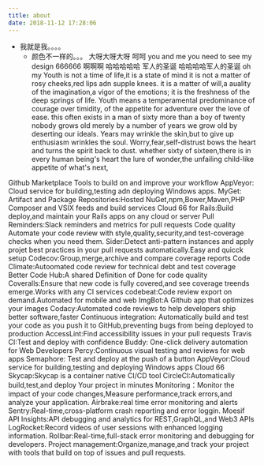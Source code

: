 ```yaml
---
title: about
date: 2018-11-12 17:28:06
---
```

* 我就是我。。。。
  + 颜色不一样的。。。
  大呀大呀大呀
  呵呵
you and  me 
you need to see my design
666666 啊啊啊
哈哈哈哈哈
军人的圣诞
哈哈哈哈军人的圣诞
oh my 
Youth is not a time of life,it is a state of mind
it is not a matter of rosy cheeks,red lips adn supple knees.
it is a matter of will,a auality of the imagination,a vigor of the emotions;
it is the freshness of the deep springs of life.
Youth means a temperamental predominance of courage over timidity, of the appetite for adventure over the love of ease.
this often exists in a man of sixty more than a boy of twenty
nobody grows old merely by a number of years
we grow old by deserting our ideals.
Years may wrinkle the skin,but to give up enthusiasm wrinkles the soul.
Worry,fear,self-distrust bows the heart and turns the spirit back to dust.
whether sixty of sixteen,there is in every human being's heart the lure of wonder,the unfailing child-like appetite of what's next,

Github Marketplace
Tools to build on and improve your workflow
AppVeyor: Cloud service for building,testing adn deploying Windows apps.
MyGet: Artifact and Package Repositories:Hosted NuGet,npm,Bower,Maven,PHP Composer and VSIX feeds and build services
Cloud 66 for Rails:Build deploy,and maintain your Rails apps on any cloud or server
Pull Reminders:Slack reminders and metrics for pull requests
Code quality
Automate your code review with style,quality,security,and test-coverage checks when you need them.
Sider:Detect anti-pattern instances and apply projet best practices in your pull requests automatically.Easy and quicck setup
Codecov:Group,merge,archive and compare coverage reports
Code Climate:Autoomated code review for technical debt and test coverage
Better Code Hub:A shared Definition of Done for code quality
Coveralls:Ensure that new code is fully covered,and see coverage treends emerge.Works with any CI services
codebeat:Code review export on demand.Automated for mobile and web
ImgBot:A Github app that optimizes your images
Codacy:Automated code reviews to help developers ship better software,faster
Continuous integration:
Automatically build and test your code as you push it to GitHub,preventing bugs from being deployed to production
AccessLint:Find accessibility issues in your pull requests
Travis CI:Test and deploy with confidence
Buddy: One-click delivery automation for Web Developers
Percy:Continuous visual testing and reviews for web apps
Semaphore: Test and deploy at the push of a button
AppVeyor:Cloud service for building,testing and deploying Windows apps
Cloud 66 Skycap:Skycap is a container native CI/CD tool
CircleCI:Automatically build,test,and deploy Your project in minutes
Monitoring：Monitor the impact of your code changes,Measure performance,track errors,and analyze your application.
Airbrake:real time error monitoring and alerts
Sentry:Real-time,cross-platform crash reporting and error loggin.
Moesif API Insights:API debugging and analytics for REST,GraphQL,and Web3 APIs
LogRocket:Record videos of user sessions with enhanced logging information.
Rollbar:Real-time,full-stack error monitoring and debugging for developers.
Project management:Organize,manage,and track your project with tools that build on top of issues and pull requests.